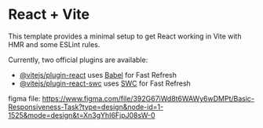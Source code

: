 # React + Vite

This template provides a minimal setup to get React working in Vite with HMR and some ESLint rules.

Currently, two official plugins are available:

- [@vitejs/plugin-react](https://github.com/vitejs/vite-plugin-react/blob/main/packages/plugin-react/README.md) uses [Babel](https://babeljs.io/) for Fast Refresh
- [@vitejs/plugin-react-swc](https://github.com/vitejs/vite-plugin-react-swc) uses [SWC](https://swc.rs/) for Fast Refresh

figma file: https://www.figma.com/file/392G67iWd8t6WAWy6wDMPt/Basic-Responsiveness-Task?type=design&node-id=1-1525&mode=design&t=Xn3gYhI6FjpJ08sW-0
